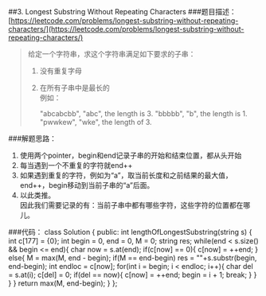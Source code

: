 ##3. Longest Substring Without Repeating Characters
###题目描述：[https://leetcode.com/problems/longest-substring-without-repeating-characters/](https://leetcode.com/problems/longest-substring-without-repeating-characters/)
> 给定一个字符串，求这个字符串满足如下要求的子串：    
> 1. 没有重复字母    
> 2. 在所有子串中是最长的     
> 例如：
> 
>     "abcabcbb",  "abc", the length is 3.
>     "bbbbb",  "b", the length is 1.
>     "pwwkew", "wke", the length of 3.

###解题思路：
1. 使用两个pointer，begin和end记录子串的开始和结束位置，都从头开始
2. 每当遇到一个不重复的字符就end++
3. 如果遇到重复的字符，例如为“a”，取当前长度和之前结果的最大值，end++，begin移动到当前子串的“a”后面。
4. 以此类推。    
因此我们需要记录的有：当前子串中都有哪些字符，这些字符的位置都在哪儿。

###代码：
	class Solution {
	public:
	    int lengthOfLongestSubstring(string s) {
	        int c[177] = {0};
	        int begin = 0, end = 0, M = 0;
	        string res;
	        while(end < s.size() && begin <= end){
	            char now = s.at(end);
	            if(c[now] == 0){
	                c[now] = ++end;
	            }
	            else{
	                M = max(M, end - begin);
	                if(M == end-begin)
	                    res = ""+s.substr(begin, end-begin);
	                int endloc = c[now];
	                for(int i = begin; i < endloc; i++){
	                    char del = s.at(i);
	                    c[del] = 0;
	                    if(del == now){
	                        c[now] = ++end;
	                        begin = i + 1;
	                        break;
	                    }
	                }
	            }
	        }
	        return max(M, end-begin);
	    }
	};
